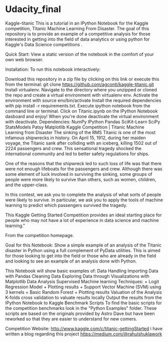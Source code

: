 # Udacity_final
Kaggle-titanic
This is a tutorial in an IPython Notebook for the Kaggle competition, Titanic Machine Learning From Disaster. The goal of this repository is to provide an example of a competitive analysis for those interested in getting into the field of data analytics or using python for Kaggle's Data Science competitions .

Quick Start: View a static version of the notebook in the comfort of your own web browser.

Installation:
To run this notebook interactively:

Download this repository in a zip file by clicking on this link or execute this from the terminal: git clone https://github.com/agconti/kaggle-titanic.git
Install virtualenv.
Navigate to the directory where you unzipped or cloned the repo and create a virtual environment with virtualenv env.
Activate the environment with source env/bin/activate
Install the required dependencies with pip install -r requirements.txt.
Execute ipython notebook from the command line or terminal.
Click on Titanic.ipynb on the IPython Notebook dasboard and enjoy!
When you're done deactivate the virtual environment with deactivate.
Dependencies:
NumPy
IPython
Pandas
SciKit-Learn
SciPy
StatsModels
Patsy
Matplotlib
Kaggle Competition | Titanic Machine Learning from Disaster
The sinking of the RMS Titanic is one of the most infamous shipwrecks in history. On April 15, 1912, during her maiden voyage, the Titanic sank after colliding with an iceberg, killing 1502 out of 2224 passengers and crew. This sensational tragedy shocked the international community and led to better safety regulations for ships.

One of the reasons that the shipwreck led to such loss of life was that there were not enough lifeboats for the passengers and crew. Although there was some element of luck involved in surviving the sinking, some groups of people were more likely to survive than others, such as women, children, and the upper-class.

In this contest, we ask you to complete the analysis of what sorts of people were likely to survive. In particular, we ask you to apply the tools of machine learning to predict which passengers survived the tragedy.

This Kaggle Getting Started Competition provides an ideal starting place for people who may not have a lot of experience in data science and machine learning."

From the competition homepage.

Goal for this Notebook:
Show a simple example of an analysis of the Titanic disaster in Python using a full complement of PyData utilities. This is aimed for those looking to get into the field or those who are already in the field and looking to see an example of an analysis done with Python.

This Notebook will show basic examples of:
Data Handling
Importing Data with Pandas
Cleaning Data
Exploring Data through Visualizations with Matplotlib
Data Analysis
Supervised Machine learning Techniques: + Logit Regression Model + Plotting results + Support Vector Machine (SVM) using 3 kernels + Basic Random Forest + Plotting results
Valuation of the Analysis
K-folds cross validation to valuate results locally
Output the results from the IPython Notebook to Kaggle
Benchmark Scripts
To find the basic scripts for the competition benchmarks look in the "Python Examples" folder. These scripts are based on the originals provided by Astro Dave but have been reworked so that they are easier to understand for new comers.

Competition Website: http://www.kaggle.com/c/titanic-gettingStarted
i have written a blog regarding this project https://medium.com/@rahulshuklawork
